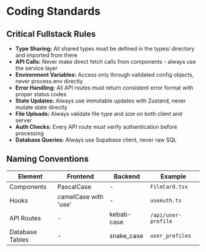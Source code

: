 # Coding Standards

## Critical Fullstack Rules
- **Type Sharing:** All shared types must be defined in the types/ directory and imported from there
- **API Calls:** Never make direct fetch calls from components - always use the service layer
- **Environment Variables:** Access only through validated config objects, never process.env directly
- **Error Handling:** All API routes must return consistent error format with proper status codes
- **State Updates:** Always use immutable updates with Zustand, never mutate state directly
- **File Uploads:** Always validate file type and size on both client and server
- **Auth Checks:** Every API route must verify authentication before processing
- **Database Queries:** Always use Supabase client, never raw SQL

## Naming Conventions
| Element | Frontend | Backend | Example |
|---------|----------|---------|---------|
| Components | PascalCase | - | `FileCard.tsx` |
| Hooks | camelCase with 'use' | - | `useAuth.ts` |
| API Routes | - | kebab-case | `/api/user-profile` |
| Database Tables | - | snake_case | `user_profiles` |
